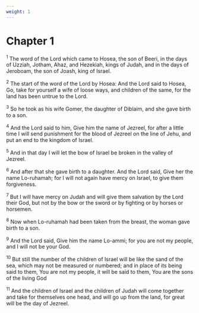 ```yaml
---
weight: 1
---
```


# Chapter 1

<sup>1</sup> The word of the Lord which came to Hosea, the son of Beeri, in the days of Uzziah, Jotham, Ahaz, and Hezekiah, kings of Judah, and in the days of Jeroboam, the son of Joash, king of Israel. 

<sup>2</sup> The start of the word of the Lord by Hosea: And the Lord said to Hosea, Go, take for yourself a wife of loose ways, and children of the same, for the land has been untrue to the Lord. 

<sup>3</sup> So he took as his wife Gomer, the daughter of Diblaim, and she gave birth to a son. 

<sup>4</sup> And the Lord said to him, Give him the name of Jezreel, for after a little time I will send punishment for the blood of Jezreel on the line of Jehu, and put an end to the kingdom of Israel. 

<sup>5</sup> And in that day I will let the bow of Israel be broken in the valley of Jezreel. 

<sup>6</sup> And after that she gave birth to a daughter. And the Lord said, Give her the name Lo-ruhamah; for I will not again have mercy on Israel, to give them forgiveness. 

<sup>7</sup> But I will have mercy on Judah and will give them salvation by the Lord their God, but not by the bow or the sword or by fighting or by horses or horsemen. 

<sup>8</sup> Now when Lo-ruhamah had been taken from the breast, the woman gave birth to a son. 

<sup>9</sup> And the Lord said, Give him the name Lo-ammi; for you are not my people, and I will not be your God. 

<sup>10</sup> But still the number of the children of Israel will be like the sand of the sea, which may not be measured or numbered; and in place of its being said to them, You are not my people, it will be said to them, You are the sons of the living God 

<sup>11</sup> And the children of Israel and the children of Judah will come together and take for themselves one head, and will go up from the land, for great will be the day of Jezreel. 


